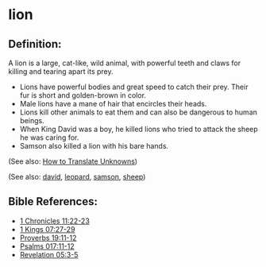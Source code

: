 # lion #

## Definition: ##

A lion is a large, cat-like, wild animal, with powerful teeth and claws for killing and tearing apart its prey.

* Lions have powerful bodies and great speed to catch their prey. Their fur is short and golden-brown in color.
* Male lions have a mane of hair that encircles their heads.
* Lions kill other animals to eat them and can also be dangerous to human beings.
* When King David was a boy, he killed lions who tried to attack the sheep he was caring for.
* Samson also killed a lion with his bare hands.

(See also: [How to Translate Unknowns](https://git.door43.org/Door43/en-ta-translate-vol1/src/master/content/translate_unknown.md))

(See also: [david](../other/david.md), [leopard](../other/leopard.md), [samson](../other/samson.md), [sheep](../other/sheep.md))

## Bible References: ##

* [1 Chronicles 11:22-23](https://door43.org/en/bible/notes/1ch/11/22)
* [1 Kings 07:27-29](https://door43.org/en/bible/notes/1ki/07/27)
* [Proverbs 19:11-12](https://door43.org/en/bible/notes/pro/19/11)
* [Psalms 017:11-12](https://door43.org/en/bible/notes/psa/017/011)
* [Revelation 05:3-5](https://door43.org/en/bible/notes/rev/05/03)

